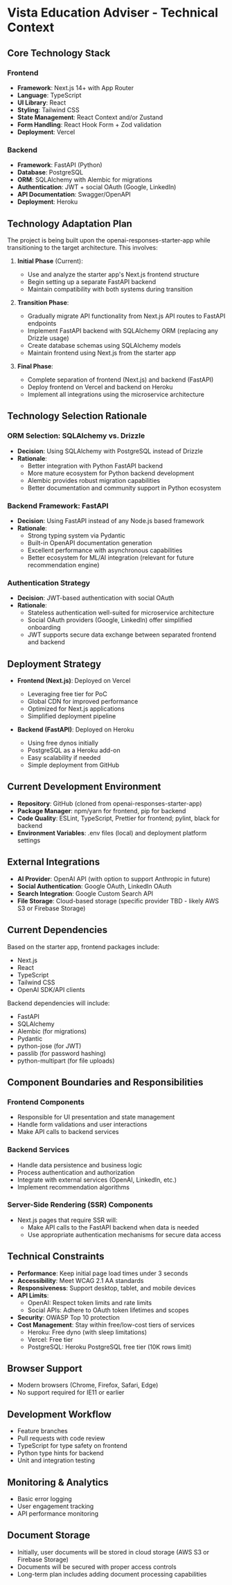 # Vista Education Adviser - Technical Context

## Core Technology Stack

### Frontend
- **Framework**: Next.js 14+ with App Router
- **Language**: TypeScript
- **UI Library**: React
- **Styling**: Tailwind CSS
- **State Management**: React Context and/or Zustand
- **Form Handling**: React Hook Form + Zod validation
- **Deployment**: Vercel

### Backend
- **Framework**: FastAPI (Python)
- **Database**: PostgreSQL
- **ORM**: SQLAlchemy with Alembic for migrations
- **Authentication**: JWT + social OAuth (Google, LinkedIn)
- **API Documentation**: Swagger/OpenAPI
- **Deployment**: Heroku

## Technology Adaptation Plan
The project is being built upon the openai-responses-starter-app while transitioning to the target architecture. This involves:

1. **Initial Phase** (Current):
   - Use and analyze the starter app's Next.js frontend structure
   - Begin setting up a separate FastAPI backend
   - Maintain compatibility with both systems during transition

2. **Transition Phase**:
   - Gradually migrate API functionality from Next.js API routes to FastAPI endpoints
   - Implement FastAPI backend with SQLAlchemy ORM (replacing any Drizzle usage)
   - Create database schemas using SQLAlchemy models
   - Maintain frontend using Next.js from the starter app

3. **Final Phase**:
   - Complete separation of frontend (Next.js) and backend (FastAPI)
   - Deploy frontend on Vercel and backend on Heroku
   - Implement all integrations using the microservice architecture

## Technology Selection Rationale

### ORM Selection: SQLAlchemy vs. Drizzle
- **Decision**: Using SQLAlchemy with PostgreSQL instead of Drizzle
- **Rationale**:
  - Better integration with Python FastAPI backend
  - More mature ecosystem for Python backend development
  - Alembic provides robust migration capabilities
  - Better documentation and community support in Python ecosystem

### Backend Framework: FastAPI
- **Decision**: Using FastAPI instead of any Node.js based framework
- **Rationale**:
  - Strong typing system via Pydantic
  - Built-in OpenAPI documentation generation
  - Excellent performance with asynchronous capabilities
  - Better ecosystem for ML/AI integration (relevant for future recommendation engine)

### Authentication Strategy
- **Decision**: JWT-based authentication with social OAuth
- **Rationale**:
  - Stateless authentication well-suited for microservice architecture
  - Social OAuth providers (Google, LinkedIn) offer simplified onboarding
  - JWT supports secure data exchange between separated frontend and backend

## Deployment Strategy
- **Frontend (Next.js)**: Deployed on Vercel
  - Leveraging free tier for PoC
  - Global CDN for improved performance
  - Optimized for Next.js applications
  - Simplified deployment pipeline

- **Backend (FastAPI)**: Deployed on Heroku
  - Using free dynos initially
  - PostgreSQL as a Heroku add-on
  - Easy scalability if needed
  - Simple deployment from GitHub

## Current Development Environment
- **Repository**: GitHub (cloned from openai-responses-starter-app)
- **Package Manager**: npm/yarn for frontend, pip for backend
- **Code Quality**: ESLint, TypeScript, Prettier for frontend; pylint, black for backend
- **Environment Variables**: .env files (local) and deployment platform settings

## External Integrations
- **AI Provider**: OpenAI API (with option to support Anthropic in future)
- **Social Authentication**: Google OAuth, LinkedIn OAuth
- **Search Integration**: Google Custom Search API
- **File Storage**: Cloud-based storage (specific provider TBD - likely AWS S3 or Firebase Storage)

## Current Dependencies
Based on the starter app, frontend packages include:
- Next.js
- React
- TypeScript
- Tailwind CSS
- OpenAI SDK/API clients

Backend dependencies will include:
- FastAPI
- SQLAlchemy
- Alembic (for migrations)
- Pydantic
- python-jose (for JWT)
- passlib (for password hashing)
- python-multipart (for file uploads)

## Component Boundaries and Responsibilities

### Frontend Components
- Responsible for UI presentation and state management
- Handle form validations and user interactions
- Make API calls to backend services

### Backend Services
- Handle data persistence and business logic
- Process authentication and authorization
- Integrate with external services (OpenAI, LinkedIn, etc.)
- Implement recommendation algorithms

### Server-Side Rendering (SSR) Components
- Next.js pages that require SSR will:
  - Make API calls to the FastAPI backend when data is needed
  - Use appropriate authentication mechanisms for secure data access

## Technical Constraints
- **Performance**: Keep initial page load times under 3 seconds
- **Accessibility**: Meet WCAG 2.1 AA standards
- **Responsiveness**: Support desktop, tablet, and mobile devices
- **API Limits**: 
  - OpenAI: Respect token limits and rate limits
  - Social APIs: Adhere to OAuth token lifetimes and scopes
- **Security**: OWASP Top 10 protection
- **Cost Management**: Stay within free/low-cost tiers of services
  - Heroku: Free dyno (with sleep limitations)
  - Vercel: Free tier
  - PostgreSQL: Heroku PostgreSQL free tier (10K rows limit)

## Browser Support
- Modern browsers (Chrome, Firefox, Safari, Edge)
- No support required for IE11 or earlier

## Development Workflow
- Feature branches
- Pull requests with code review
- TypeScript for type safety on frontend
- Python type hints for backend
- Unit and integration testing

## Monitoring & Analytics
- Basic error logging
- User engagement tracking
- API performance monitoring

## Document Storage
- Initially, user documents will be stored in cloud storage (AWS S3 or Firebase Storage)
- Documents will be secured with proper access controls
- Long-term plan includes adding document processing capabilities
